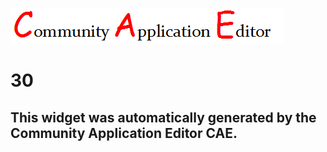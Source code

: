 ![CAE](https://github.com/PhilCAEOrg/frontendComponent-30/blob/gh-pages/img/logo.png)  

30
===================


This widget was automatically generated by the Community Application Editor CAE.  
---------------
